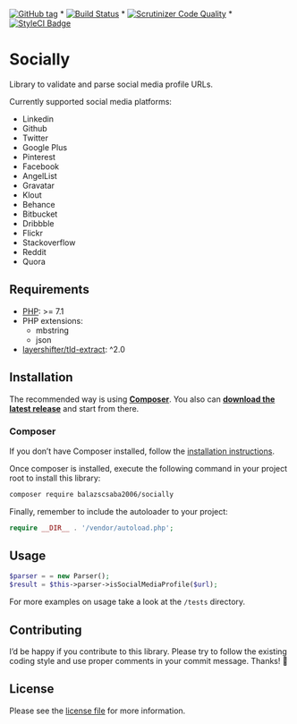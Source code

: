 [![GitHub tag](https://img.shields.io/github/tag/balazscsaba2006/socially.svg)](https://github.com/balazscsaba2006/socially/tags) * [![Build Status](https://travis-ci.org/balazscsaba2006/socially.svg?branch=master)](https://travis-ci.org/balazscsaba2006/socially) * [![Scrutinizer Code Quality](https://scrutinizer-ci.com/g/balazscsaba2006/socially/badges/quality-score.png?b=master)](https://scrutinizer-ci.com/g/balazscsaba2006/socially/?branch=master) * [![StyleCI Badge](https://styleci.io/repos/171828152/shield)](https://styleci.io/repos/171828152/)

# Socially
Library to validate and parse social media profile URLs.

Currently supported social media platforms:
* Linkedin
* Github
* Twitter
* Google Plus
* Pinterest
* Facebook
* AngelList
* Gravatar
* Klout
* Behance
* Bitbucket
* Dribbble
* Flickr
* Stackoverflow
* Reddit
* Quora

## Requirements

- [PHP](https://secure.php.net/): >= 7.1
- PHP extensions:
  * mbstring
  * json
- [layershifter/tld-extract](https://github.com/layershifter/TLDExtract): ^2.0

## Installation

The recommended way is using **[Composer](https://getcomposer.org/)**. You also can **[download the latest release](https://github.com/balazscsaba2006/socially/releases)** and 
start from there.

### Composer

If you don’t have Composer installed, follow the [installation instructions](https://getcomposer.org/doc/00-intro.md#installation-linux-unix-osx).

Once composer is installed, execute the following command in your project root to install this library:

```sh
composer require balazscsaba2006/socially
```

Finally, remember to include the autoloader to your project:

```php
require __DIR__ . '/vendor/autoload.php';
```

## Usage

```php
$parser = = new Parser();
$result = $this->parser->isSocialMediaProfile($url);
```

For more examples on usage take a look at the `/tests` directory.

## Contributing
I’d be happy if you contribute to this library. Please try to follow the existing coding style and use proper comments in your commit message. Thanks! 🙇 

## License

Please see the [license file](https://github.com/balazscsaba2006/socially/blob/master/LICENSE) for more information.
